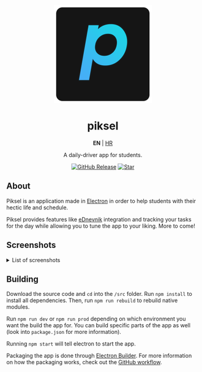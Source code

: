 <div align="center">
    <img src="./media/logo.png" />
    <h1>
        piksel
    </h1>
    <b>EN</b> | <a href="./README_HR.md">HR</a>
    <p>
        A daily-driver app for students.
    </p>

[![GitHub Release](https://img.shields.io/github/v/release/cryy/piksel?style=for-the-badge)](https://github.com/cryy/piksel/releases/latest)
[![Star](https://img.shields.io/github/stars/cryy/piksel?style=for-the-badge)](https://github.com/cryy/piksel/)

</div>

## About
Piksel is an application made in [Electron](https://github.com/electron/electron) in order to help students with their hectic life and schedule.

Piksel provides features like [eDnevnik](https://ocjene.skole.hr/) integration and tracking your tasks for the day while allowing you to tune the app to your liking. More to come!

## Screenshots
<details>
<summary>List of screenshots</summary>

![Screenshot 1](./media/screenshots_en/1.png)
![Screenshot 2](./media/screenshots_en/2.png)
![Screenshot 3](./media/screenshots_en/3.png)
![Screenshot 4](./media/screenshots_en/4.png)

</details>

## Building
Download the source code and `cd` into the `/src` folder. Run `npm install` to install all dependencies. Then, run `npm run rebuild` to rebuild native modules.

Run `npm run dev` or `npm run prod` depending on which environment you want the build the app for. You can build specific parts of the app as well (look into `package.json` for more information).

Running `npm start` will tell electron to start the app.

Packaging the app is done through [Electron Builder](https://www.electron.build/). For more information on how the packaging works, check out the [GitHub workflow](https://github.com/cryy/piksel/blob/main/.github/workflows/node.js.yml).



